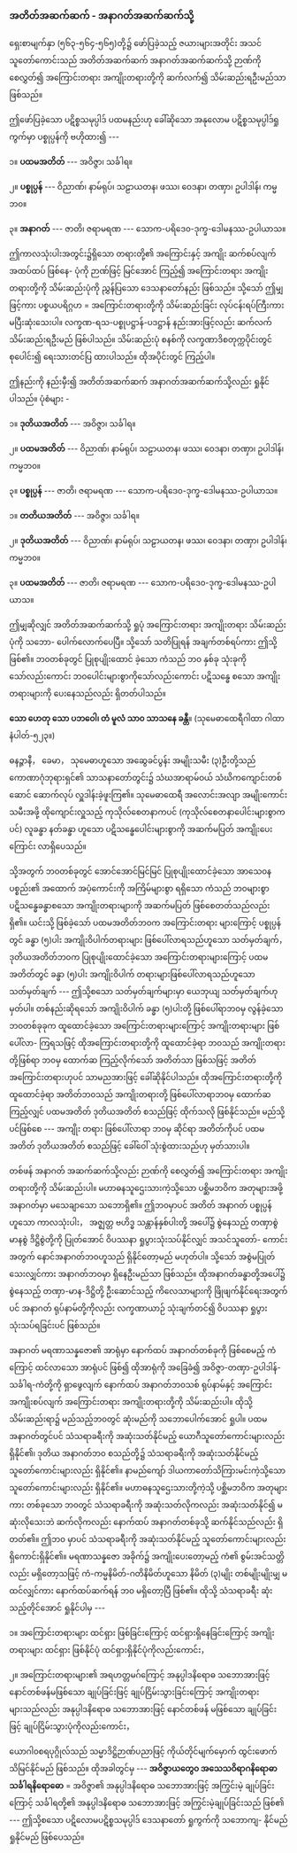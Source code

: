 ### အတိတ်အဆက်ဆက် - အနာဂတ်အဆက်ဆက်သို့

ရှေးစာမျက်နှာ (၅၆၃-၅၆၄-၅၆၅)တို့၌ ဖော်ပြခဲ့သည့် ဇယားများအတိုင်း အသင်သူတော်ကောင်းသည်
အတိတ်အဆက်ဆက် အနာဂတ်အဆက်ဆက်သို့ ဉာဏ်ကို စေလွှတ်၍ အကြောင်းတရား အကျိုးတရားတို့ကို
ဆက်လက်၍ သိမ်းဆည်းရဦးမည်သာ ဖြစ်သည်။

ဤဖော်ပြခဲ့သော ပဋိစ္စသမုပ္ပါဒ် ပထမနည်းဟု ခေါ်ဆိုသော အနုလောမ ပဋိစ္စသမုပ္ပါဒ်ရှုကွက်မှာ ပစ္စုပ္ပန်ကို
ဗဟိုထား၍ ---

၁။ **ပထမအတိတ်** --- အဝိဇ္ဇာ၊ သင်္ခါရ။

၂။ **ပစ္စုပ္ပန်** --- ဝိညာဏ်၊ နာမ်ရုပ်၊ သဠာယတန၊ ဖဿ၊ ဝေဒနာ၊ တဏှာ၊ ဥပါဒါန်၊ ကမ္မဘ၀။

၃။ **အနာဂတ်** --- ဇာတိ၊ ဇရာမရဏ --- သောက-ပရိဒေ၀-ဒုက္ခ-ဒေါမနဿ-ဥပါယာသ။

ဤကာလသုံးပါးအတွင်း၌ရှိသော တရားတို့၏ အကြောင်းနှင့် အကျိုး ဆက်စပ်လျက် အထပ်ထပ် ဖြစ်နေ-
ပုံကို ဉာဏ်ဖြင့် မြင်အောင် ကြည့်၍ အကြောင်းတရား အကျိုးတရားတို့ကို သိမ်းဆည်းပုံကို ညွှန်ပြသော
ဒေသနာတော်နည်း ဖြစ်သည်။ သို့သော် ဤမျှဖြင့်ကား ပစ္စယပရိဂ္ဂဟ = အကြောင်းတရားတို့ကို သိမ်းဆည်းခြင်း
လုပ်ငန်းရပ်ကြီးကား မပြီးဆုံးသေးပါ။ လက္ခဏ-ရသ-ပစ္စုပဋ္ဌာန်-ပဒဋ္ဌာန် နည်းအားဖြင့်လည်း ဆက်လက်
သိမ်းဆည်းရဦးမည် ဖြစ်ပါသည်။ သိမ်းဆည်းပုံ စနစ်ကို လက္ခဏာဒိစတုက္ကပိုင်းတွင် စုပေါင်း၍ ရေးသားတင်ပြ
ထားပါသည်။ ထိုအပိုင်းတွင် ကြည့်ပါ။

ဤနည်းကို နည်းမှီး၍ အတိတ်အဆက်ဆက် အနာဂတ်အဆက်ဆက်သို့လည်း ရှုနိုင်ပါသည်။
ပုံစံများ -

၁။ **ဒုတိယအတိတ်** --- အဝိဇ္ဇာ၊ သင်္ခါရ။

၂။ **ပထမအတိတ်** --- ဝိညာဏ်၊ နာမ်ရုပ်၊ သဠာယတန၊ ဖဿ၊ ဝေဒနာ၊ တဏှာ၊ ဥပါဒါန်၊ ကမ္မဘ၀။

၃။ **ပစ္စုပ္ပန်** --- ဇာတိ၊ ဇရာမရဏ --- သောက-ပရိဒေ၀-ဒုက္ခ-ဒေါမနဿ-ဥပါယာသ။

၁။ **တတိယအတိတ်** --- အဝိဇ္ဇာ၊ သင်္ခါရ။

၂။ **ဒုတိယအတိတ်** --- ဝိညာဏ်၊ နာမ်ရုပ်၊ သဠာယတန၊ ဖဿ၊ ဝေဒနာ၊ တဏှာ၊ ဥပါဒါန်၊ ကမ္မဘ၀။

၃။ **ပထမအတိတ်** --- ဇာတိ၊ ဇရာမရဏ --- သောက-ပရိဒေ၀-ဒုက္ခ-ဒေါမနဿ-ဥပါယာသ။

ဤမျှဆိုလျှင် အတိတ်အဆက်ဆက်သို့ ရှုပုံ အကြောင်းတရား အကျိုးတရား သိမ်းဆည်းပုံကို သဘော-
ပေါက်လောက်ပေပြီ။ သို့သော် သတိပြုရန် အချက်တစ်ရပ်ကား ဤသို့ ဖြစ်၏။ ဘ၀တစ်ခုတွင် ပြုစုပျိုးထောင်
ခဲ့သော ကံသည် ဘ၀ နှစ်ခု သုံးခုကိုသော်လည်းကောင်း ဘ၀ပေါင်းများစွာကိုသော်လည်းကောင်း ပဋိသန္ဓေ
စသော အကျိုးတရားများကို ပေးနေသည်လည်း ရှိတတ်ပါသည်။

**သော ဟေတု သော ပဘဝေါ၊ တံ မူလံ သာ၀ သာသနေ ခန္တီ**။
<r>(သုမေဓာထေရီဂါထာ ဂါထာနံပါတ်-၅၂၃။)</r>

ဓနဉ္ဇာနီ， ခေမာ， သုမေဓာဟူသော အဆွေခင်ပွန်း အမျိုးသမီး (၃)ဦးတို့သည် ကောဏာဂုံဘုရားရှင်၏
သာသနာတော်တွင်း၌ သံဃအာရာမ်ဝယ် သံဃိကကျောင်းတစ်ဆောင် ဆောက်လုပ် လှူဒါန်းခဲ့ဖူးကြ၏။
သုမေဓာထေရီ အလောင်းအလျာ အမျိုးကောင်းသမီးအဖို့ ထိုကျောင်းလှူသည့် ကုသိုလ်စေတနာကပင်
(ကုသိုလ်စေတနာပေါင်းများစွာကပင်) လူခန္ဓာ နတ်ခန္ဓာ ဟူသော ပဋိသန္ဓေပေါင်းများစွာကို အဆက်မပြတ်
အကျိုးပေးကြောင်း လာရှိပေသည်။

သို့အတွက် ဘ၀တစ်ခုတွင် အောင်အောင်မြင်မြင် ပြုစုပျိုးထောင်ခဲ့သော အာသေ၀နပစ္စည်း၏ အထောက်
အပံ့ကောင်းကို အကြိမ်များစွာ ရရှိသော ကံသည် ဘ၀များစွာ ပဋိသန္ဓေခန္ဓာစသော အကျိုးတရားများကို
အဆက်မပြတ် ဖြစ်စေတတ်သည်လည်း ရှိ၏။ ယင်းသို့ ဖြစ်ခဲ့သော် ပထမအတိတ်ဘ၀က အကြောင်းတရား
များကြောင့် ပစ္စုပ္ပန်တွင် ခန္ဓာ (၅)ပါး အကျိုးဝိပါက်တရားများ ဖြစ်ပေါ်လာရသည်ဟူသော သတ်မှတ်ချက်，
ဒုတိယအတိတ်ဘ၀က ပြုစုပျိုးထောင်ခဲ့သော အကြောင်းတရားများကြောင့် ပထမအတိတ်တွင် ခန္ဓာ (၅)ပါး
အကျိုးဝိပါက် တရားများဖြစ်ပေါ်လာရသည်ဟူသော သတ်မှတ်ချက် --- ဤသို့စသော သတ်မှတ်ချက်များမှာ
ယေဘုယျ သတ်မှတ်ချက်ဟု မှတ်ပါ။ တစ်နည်းဆိုရသော် အကျိုးဝိပါက် ခန္ဓာ (၅)ပါးတို့ ဖြစ်ပေါ်ရာဘ၀မှ
လွန်ခဲ့သော ဘ၀တစ်ခုခုက ထူထောင်ခဲ့သော အကြောင်းတရားများကြောင့် အကျိုးတရားများ ဖြစ်ပေါ်လာ-
ကြရသဖြင့် ထိုအကြောင်းတရားတို့ကို ထူထောင်ခဲ့ရာ ဘ၀သည် အကျိုးတရားတို့ဖြစ်ရာ ဘ၀မှ ထောက်ဆ
ကြည့်လိုက်သော် အတိတ်သာ ဖြစ်သဖြင့် အတိတ်အကြောင်းတရားဟုပင် သာမညအားဖြင့် ခေါ်ဆိုနိုင်ပါသည်။
ထိုအကြောင်းတရားတို့ကို ထူထောင်ခဲ့ရာ အတိတ်ဘ၀သည် အကျိုးတရားတို့ ဖြစ်ပေါ်လာရာဘ၀မှ ထောက်ဆ
ကြည့်လျှင် ပထမအတိတ် ဒုတိယအတိတ် စသည်ဖြင့် ထိုက်သလို ဖြစ်နိုင်သည်။ မည်သို့ပင်ဖြစ်စေ --- အကျိုး
တရား ဖြစ်ပေါ်လာရာ ဘ၀မှ ဆိုင်ရာ အတိတ်ကိုပင် ပထမအတိတ် ဒုတိယအတိတ် စသည်ဖြင့် ခေါ်ဝေါ်
သုံးစွဲထားသည်ဟု မှတ်သားပါ။

တစ်ဖန် အနာဂတ် အဆက်ဆက်သို့လည်း ဉာဏ်ကို စေလွှတ်၍ အကြောင်းတရား အကျိုးတရားတို့ကို
သိမ်းဆည်းပါ။ မဟာဓနသူဌေးသားကဲ့သို့သော ပစ္ဆိမဘဝိက အတုများအဖို့ အနာဂတ်မှာ မသေချာသော
သဘောရှိ၏။ ဤဘ၀မှာပင် အတိတ် အနာဂတ် ပစ္စုပ္ပန်ဟူသော ကာလသုံးပါး， အဇ္ဈတ္တ ဗဟိဒ္ဓ သန္တာန်နှစ်ပါးတို့
အပေါ်၌ စွဲနေသည့် တဏှာစွဲ မာနစွဲ ဒိဋ္ဌိစွဲတို့ကို ပြုတ်အောင် ဝိပဿနာ ရှုပွားသုံးသပ်နိုင်လျှင် အသင်သူတော်-
ကောင်းအတွက် နောင်အနာဂတ်ဘ၀ဟူသည် ရှိနိုင်တော့မည် မဟုတ်ပါ။ သို့သော် အစွဲမပြုတ်သေးလျှင်ကား
အနာဂတ်ဘ၀မှာ ရှိနေဦးမည်သာ ဖြစ်သည်။ ထိုအနာဂတ်ခန္ဓာတို့အပေါ်၌ စွဲနေသည့် တဏှာ-မာန-ဒိဋ္ဌိတို့
ဦးဆောင်သည့် ကိလေသာများကို ဖြိုဖျက်နိုင်ရေးအတွက်ပင် အနာဂတ် ရုပ်နာမ်တို့ကိုလည်း လက္ခဏာယာဉ်
သုံးချက်တင်၍ ဝိပဿနာ ရှုပွားသုံးသပ်ရခြင်းပင် ဖြစ်သည်။

အနာဂတ် မရဏာသန္နဇော၏ အာရုံမှာ နောက်ထပ် အနာဂတ်တစ်ခုကို ဖြစ်စေမည့် ကံကြောင့်
ထင်လာသော အာရုံပင် ဖြစ်၍ ထိုအာရုံကို အခြေခံ၍ အဝိဇ္ဇာ-တဏှာ-ဥပါဒါန်-သင်္ခါရ-ကံတို့ကို ရှာဖွေလျက်
နောက်ထပ် အနာဂတ်ဘ၀သစ် ရုပ်နာမ်နှင့် အကြောင်းအကျိုးစပ်လျက် အကြောင်းတရား အကျိုးတရားတို့ကို
သိမ်းဆည်းပါ။ ထိုသို့ သိမ်းဆည်းရာ၌ မည်သည့်ဘ၀တွင် ဆုံးမည်ကို သဘောပေါက်အောင် ရှုပါ။ ပထမ
အနာဂတ်တွင်ပင် သံသရာခရီးကို အဆုံးသတ်နိုင်မည့် ယောဂီသူတော်ကောင်းများလည်း ရှိနိုင်၏၊ ဒုတိယ
အနာဂတ်ဘ၀ စသည်တို့၌ သံသရာခရီးကို အဆုံးသတ်နိုင်မည့် သူတော်ကောင်းများလည်း ရှိနိုင်၏။ နာမည်ကျော် ဒါယကာတော်သိကြားမင်းကဲ့သို့သော သူတော်ကောင်းများလည်း ရှိနိုင်၏။ မဟာဓနသူဌေးသားတို့ကဲ့သို့
ပစ္ဆိမဘဝိက အတုများကား တစ်ခုသော ဘ၀တွင် သံသရာခရီးကို အဆုံးသတ်လိုကလည်း အဆုံးသတ်နိုင်၍
မဆုံးလိုသေးဘဲ ဆက်လိုကလည်း နောက်ထပ် အနာဂတ်တစ်ခုသို့ ဆက်နိုင်သည်လည်း ရှိတတ်၏။ ဤဘ၀
မှာပင် သံသရာခရီးကို အဆုံးသတ်နိုင်မည့် သူတော်ကောင်းများလည်း ရှိကောင်းရှိနိုင်၏။ မရဏာသန္နဇော
အခိုက်၌ အကျိုးပေးတော့မည့် ကံ၏ စွမ်းအင်သတ္တိလည်း မရှိတော့သဖြင့် ကံ-ကမ္မနိမိတ်-ဂတိနိမိတ်ဟူသော
နိမိတ် (၃)မျိုး တစ်မျိုးမျိုးမျှ မထင်လျှင်ကား နောက်ထပ်ဆက်ရန် ဘ၀ မရှိတော့ပြီ ဖြစ်၏။ ထိုသို့ သံသရာခရီး
ဆုံးသည့်တိုင်အောင် ရှုနိုင်ပါမှ ---

၁။ အကြောင်းတရားများ ထင်ရှား ဖြစ်ခြင်းကြောင့် ထင်ရှားရှိနေခြင်းကြောင့် အကျိုးတရားများ ထင်ရှား
ဖြစ်နိုင်ပုံ ထင်ရှားရှိနိုင်ပုံကိုလည်းကောင်း，

၂။ အကြောင်းတရားများ၏ အရဟတ္တမဂ်ကြောင့် အနုပ္ပါဒနိရောဓ သဘောအားဖြင့် နောင်တစ်ဖန်မဖြစ်သော
ချုပ်ခြင်းဖြင့် ချုပ်ငြိမ်းသွားခြင်းကြောင့် အကျိုးတရားများသည်လည်း အနုပ္ပါဒနိရောဓ သဘောအားဖြင့်
နောင်တစ်ဖန် မဖြစ်သော ချုပ်ခြင်းဖြင့် ချုပ်ငြိမ်းသွားပုံကိုလည်းကောင်း，

ယောဂါ၀စရပုဂ္ဂိုလ်သည် သမ္မာဒိဋ္ဌိဉာဏ်ပညာဖြင့် ကိုယ်တိုင်မျက်မှောက် ထွင်းဖောက်သိမြင်နိုင်မည်
ဖြစ်သည်။ ထိုအခါတွင်မှ --- **အဝိဇ္ဇာယတွေ၀ အသေသဝိရာဂနိရောဓာ သင်္ခါရနိရောဓော** = အဝိဇ္ဇာ၏
အနုပ္ပါဒနိရောဓ သဘောအားဖြင့် အကြွင်းမဲ့ ချုပ်ခြင်းကြောင့် သင်္ခါရတို့၏ အနုပ္ပါဒနိရောဓ သဘောအားဖြင့်
အကြွင်းမဲ့ချုပ်ခြင်းသည် ဖြစ်၏ --- ဤသို့စသော ပဋိလောမပဋိစ္စသမုပ္ပါဒ် ဒေသနာတော် ရှုကွက်ကို သဘောကျ-
နိုင်မည် ရှုနိုင်မည် ဖြစ်ပေသည်။